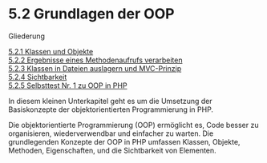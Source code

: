 # 5.2 Grundlagen der OOP

Gliederung

[5.2.1 Klassen und Objekte](5.2.1KlassenundObjekte.md)<br>
[5.2.2 Ergebnisse eines Methodenaufrufs verarbeiten](5.2.2ErgebnisseeinesMethodenaufrufsverarbeiten.md)<br>
[5.2.3 Klassen in Dateien auslagern und MVC-Prinzip](5.2.3KlasseninDateienauslagernundMVCPrinzip.md)<br>
[5.2.4 Sichtbarkeit](5.2.4Sichtbarkeit.md)<br>
[5.2.5 Selbsttest Nr. 1 zu OOP in PHP](5.2.5Selbsttest1zuOOPinPHP.md)

In diesem kleinen Unterkapitel geht es um die Umsetzung der Basiskonzepte der objektorientierten Programmierung in PHP.

Die objektorientierte Programmierung (OOP) ermöglicht es, Code besser zu organisieren, wiederverwendbar und einfacher zu warten. Die grundlegenden Konzepte der OOP in PHP umfassen Klassen, Objekte, Methoden, Eigenschaften, und die Sichtbarkeit von Elementen.